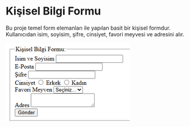 # Kişisel Bilgi Formu

Bu proje temel form elemanları ile yapılan basit bir kişisel formdur. Kullanıcıdan isim, soyisim, şifre, cinsiyet, favori meyvesi ve adresini alır.

![Kişisel Bilgi Formu](/img/formm.png)